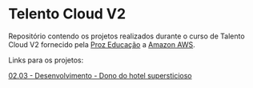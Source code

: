 # Telento Cloud V2
Repositório contendo os projetos realizados durante o curso de Talento Cloud V2 fornecido pela [Proz Educação](https://prozeducacao.com.br/) a [Amazon AWS](https://aws.amazon.com/pt/).

Links para os projetos:

[02.03 - Desenvolvimento - Dono do hotel supersticioso](02.03---Desenvolvimento---Dono-do-hotel-supersticioso.md)
